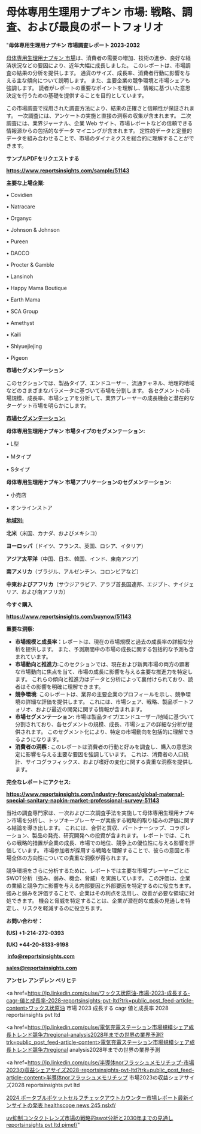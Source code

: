 # 母体専用生理用ナプキン 市場: 戦略、調査、および最良のポートフォリオ

"<strong>母体専用生理用ナプキン 市場調査レポート 2023-2032</strong>

<a href=https://www.reportsinsights.com/sample/51143>母体専用生理用ナプキン 市場</a>は、消費者の需要の増加、技術の進歩、良好な経済状況などの要因により、近年大幅に成長しました。 このレポートは、市場調査の結果の分析を提供します。 通貨のサイズ、成長率、消費者行動に影響を与える主な傾向について説明します。 また、主要企業の競争環境と市場シェアも強調します。 読者がレポートの重要なポイントを理解し、情報に基づいた意思決定を行うための基礎を提供することを目的としています。

この市場調査で採用された調査方法により、結果の正確さと信頼性が保証されます。 一次調査には、アンケートの実施と直接の洞察の収集が含まれます。 二次調査には、業界ジャーナル、企業 Web サイト、市場レポートなどの信頼できる情報源からの包括的なデータ マイニングが含まれます。 定性的データと定量的データを組み合わせることで、市場のダイナミクスを総合的に理解することができます。

<strong><b>サンプルPDFをリクエストする</b></strong>

<a href=https://www.reportsinsights.com/sample/51143><strong><u>https://www.reportsinsights.com/sample/51143</u></strong></a>

<strong>主要な上場企業:</strong>

• Covidien

• Natracare

• Organyc

• Johnson & Johnson

• Pureen

• DACCO

• Procter & Gamble

• Lansinoh

• Happy Mama Boutique

• Earth Mama

• SCA Group

• Amethyst

• Kaili

• Shiyuejiejing

• Pigeon

<strong>市場セグメンテーション</strong>

このセクションでは、製品タイプ、エンドユーザー、流通チャネル、地理的地域などのさまざまなパラメータに基づいて市場を分割します。 各セグメントの市場規模、成長率、市場シェアを分析して、業界プレーヤーの成長機会と潜在的なターゲット市場を明らかにします。

<strong><u>市場セグメンテーション</u></strong><strong><u>:</u></strong>

<strong>母体専用生理用ナプキン 市場タイプのセグメンテーション:</strong>

• L型

• Mタイプ

• Sタイプ

<strong>母体専用生理用ナプキン 市場アプリケーションのセグメンテーション:</strong>

• 小売店

• オンラインストア

<strong><u>地域別</u></strong><strong><u>:</u></strong>

<strong>北米</strong>（米国、カナダ、およびメキシコ）

<strong>ヨーロッパ</strong>（ドイツ、フランス、英国、ロシア、イタリア）

<strong>アジア太平洋</strong>（中国、日本、韓国、インド、東南アジア）

<strong>南アメリカ</strong>（ブラジル、アルゼンチン、コロンビアなど）

<strong>中東およびアフリカ</strong>（サウジアラビア、アラブ首長国連邦、エジプト、ナイジェリア、および南アフリカ）

<strong>今すぐ購入</strong>

<a href=https://www.reportsinsights.com/buynow/51143><strong><u>https://www.reportsinsights.com/buynow/51143</u></strong></a>

<strong>重要な洞察:</strong>
<ul>
  <li><strong>市場規模と成長率：</strong>レポートは、現在の市場規模と過去の成長率の詳細な分析を提供します。 また、予測期間中の市場の成長に関する包括的な予測も含まれています。</li>
  <li><strong>市場動向と推進力:</strong>このセクションでは、現在および新興市場の両方の顕著な市場動向に焦点を当て、市場の成長に影響を与える主要な推進力を特定します。 これらの傾向と推進力はデータと分析によって裏付けられており、読者はその影響を明確に理解できます。</li>
  <li><strong>競争環境</strong>: このレポートは、業界の主要企業のプロフィールを示し、競争環境の詳細な評価を提供します。 これには、市場シェア、戦略、製品ポートフォリオ、および最近の開発に関する情報が含まれます。</li>
  <li><strong>市場セグメンテーション: </strong>市場は製品タイプ/エンドユーザー/地域に基づいて分割されており、各セグメントの規模、成長、市場シェアの詳細な分析が提供されます。 このセグメント化により、特定の市場動向を包括的に理解できるようになります。</li>
  <li><strong>消費者の洞察 : </strong>このレポートは消費者の行動と好みを調査し、購入の意思決定に影響を与える主要な要因を強調しています。 これは、消費者の人口統計、サイコグラフィックス、および嗜好の変化に関する貴重な洞察を提供します。</li>
</ul>
<strong>完全なレポートにアクセス:</strong>

<a href=https://www.reportsinsights.com/industry-forecast/global-maternal-special-sanitary-napkin-market-professional-survey-51143><strong><u><b>https://www.reportsinsights.com/industry-forecast/global-maternal-special-sanitary-napkin-market-professional-survey-51143</b></u></strong></a>

当社の調査専門家は、一次および二次調査手法を実施して母体専用生理用ナプキン市場を分析し、トップキープレーヤーが実施する戦略的取り組みの評価に関する結論を導き出します。 これには、合併と買収、パートナーシップ、コラボレーション、製品の発売、研究開発への投資が含まれます。 レポートでは、これらの戦略的措置が企業の成長、市場での地位、競争上の優位性に与える影響を評価しています。 市場参加者が採用する戦略を理解することで、彼らの意図と市場全体の方向性についての貴重な洞察が得られます。

競争環境をさらに分析するために、レポートでは主要な市場プレーヤーごとにSWOT分析（強み、弱み、機会、脅威）を実施しています。 この評価は、企業の業績と競争力に影響を与える内部要因と外部要因を特定するのに役立ちます。 強みと弱みを評価することで、企業はその利点を活用し、改善が必要な領域に対処できます。 機会と脅威を特定することは、企業が潜在的な成長の見通しを特定し、リスクを軽減するのに役立ちます。

<strong>お問い合わせ：</strong>

<strong>(US) +1-214-272-0393</strong>

<strong>(UK) +44-20-8133-9198</strong>

<strong> </strong><a href=info@reportsinsights.com><strong><u>info@reportsinsights.com</u></strong></a>

<a href=sales@reportsinsights.com><strong><u>sales@reportsinsights.com</u></strong></a>

<strong>アンセレ アンデレン ベリヒテ</strong>

<a href=https://jp.linkedin.com/pulse/ワックス状原油-市場-2023-成長する-cagr-値と成長率-2028-reportsinsights-pvt-ltd?trk=public_post_feed-article-content>ワックス状原油 市場 2023 成長する cagr 値と成長率 2028 reportsinsights pvt ltd</a>

<a href=https://jp.linkedin.com/pulse/電気充電ステーション市場規模シェア成長トレンド競争力regional-analysis2028年までの世界の業界予測?trk=public_post_feed-article-content>電気充電ステーション市場規模シェア成長トレンド競争力regional analysis2028年までの世界の業界予測</a>

<a href=https://jp.linkedin.com/pulse/半導体norフラッシュメモリチップ-市場2023の収益シェアサイズ2028-reportsinsights-pvt-ltd?trk=public_post_feed-article-content>半導体norフラッシュメモリチップ 市場2023の収益シェアサイズ2028 reportsinsights pvt ltd</a>

<a href=https://www.linkedin.com/pulse/2024-ポータブルポケットセルフチェックアウトカウンター市場レポート最新インサイトの発表-healthscope-news-245-nslxf/>2024 ポータブルポケットセルフチェックアウトカウンター市場レポート最新インサイトの発表 healthscope news 245 nslxf/</a>

<a href=https://www.linkedin.com/pulse/uv抑制コンタクトレンズ市場の戦略的swot分析と2030年までの見通し-reportsinsights-pvt-ltd-pimef/>uv抑制コンタクトレンズ市場の戦略的swot分析と2030年までの見通し reportsinsights pvt ltd pimef/</a>"
